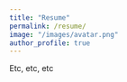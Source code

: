 ```yaml
---
title: "Resume"
permalink: /resume/
image: "/images/avatar.png"
author_profile: true
---
```


Etc, etc, etc

